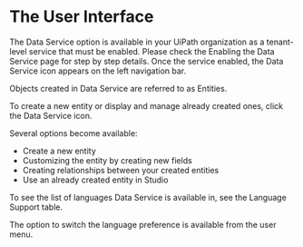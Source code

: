 ﻿---
sidebar_position: 2
---

# The User Interface

The Data Service option is available in your UiPath organization as a tenant-level service that must be enabled. Please check the Enabling the Data Service page for step by step details. Once the service enabled, the Data Service icon  appears on the left navigation bar.

Objects created in Data Service are referred to as Entities.

To create a new entity or display and manage already created ones, click the Data Service icon.

Several options become available:

* Create a new entity
* Customizing the entity by creating new fields
* Creating relationships between your created entities
* Use an already created entity in Studio

To see the list of languages Data Service is available in, see the Language Support table.

The option to switch the language preference is available from the user menu.

